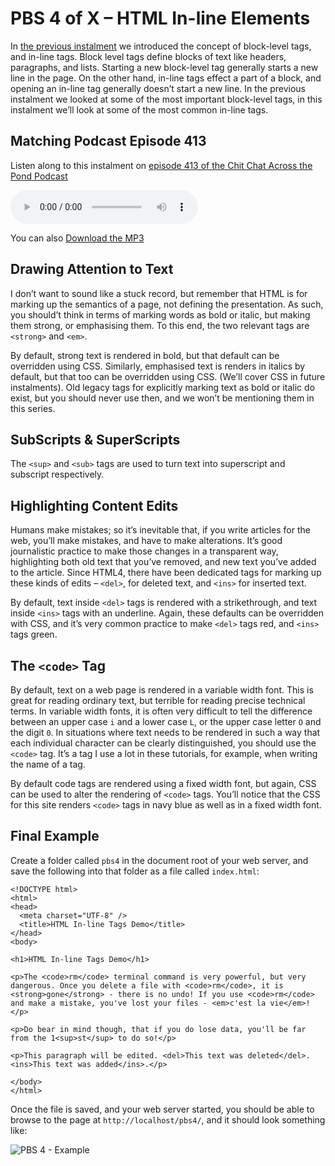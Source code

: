 # PBS 4 of X – HTML In-line Elements

In [the previous instalment](https://www.bartbusschots.ie/s/2015/11/05/programming-by-stealth-part-3-of-x-html-block-elements/) we introduced the concept of block-level tags, and in-line tags. Block level tags define blocks of text like headers, paragraphs, and lists. Starting a new block-level tag generally starts a new line in the page. On the other hand, in-line tags effect a part of a block, and opening an in-line tag generally doesn’t start a new line. In the previous instalment we looked at some of the most important block-level tags, in this instalment we’ll look at some of the most common in-line tags.

## Matching Podcast Episode 413

Listen along to this instalment on [episode 413 of the Chit Chat Across the Pond Podcast](http://www.podfeet.com/blog/2015/11/ccatp-413/)

<audio controls src="http://media.blubrry.com/nosillacast/traffic.libsyn.com/nosillacast/CCATP_2015_11_21.mp3">Your browser does not support HTML 5 audio 🙁</audio>

You can also <a href="http://media.blubrry.com/nosillacast/traffic.libsyn.com/nosillacast/CCATP_2015_11_21.mp3?autoplay=0&loop=0&controls=1" >Download the MP3</a>

## Drawing Attention to Text

I don’t want to sound like a stuck record, but remember that HTML is for marking up the semantics of a page, not defining the presentation. As such, you should’t think in terms of marking words as bold or italic, but making them strong, or emphasising them. To this end, the two relevant tags are `<strong>` and `<em>`.

By default, strong text is rendered in bold, but that default can be overridden using CSS. Similarly, emphasised text is renders in italics by default, but that too can be overridden using CSS. (We’ll cover CSS in future instalments). Old legacy tags for explicitly marking text as bold or italic do exist, but you should never use then, and we won’t be mentioning them in this series.

## SubScripts & SuperScripts

The `<sup>` and `<sub>` tags are used to turn text into superscript and subscript respectively.

## Highlighting Content Edits

Humans make mistakes; so it’s inevitable that, if you write articles for the web, you’ll make mistakes, and have to make alterations. It’s good journalistic practice to make those changes in a transparent way, highlighting both old text that you’ve removed, and new text you’ve added to the article. Since HTML4, there have been dedicated tags for marking up these kinds of edits – `<del>`, for deleted text, and `<ins>` for inserted text.

By default, text inside `<del>` tags is rendered with a strikethrough, and text inside `<ins>` tags with an underline. Again, these defaults can be overridden with CSS, and it’s very common practice to make `<del>` tags red, and `<ins>` tags green.

## The `<code>` Tag

By default, text on a web page is rendered in a variable width font. This is great for reading ordinary text, but terrible for reading precise technical terms. In variable width fonts, it is often very difficult to tell the difference between an upper case `i` and a lower case `L`, or the upper case letter `O` and the digit `0`. In situations where text needs to be rendered in such a way that each individual character can be clearly distinguished, you should use the `<code>` tag. It’s a tag I use a lot in these tutorials, for example, when writing the name of a tag.

By default code tags are rendered using a fixed width font, but again, CSS can be used to alter the rendering of `<code>` tags. You’ll notice that the CSS for this site renders `<code>` tags in navy blue as well as in a fixed width font.

## Final Example

Create a folder called `pbs4` in the document root of your web server, and save the following into that folder as a file called `index.html`:

```XHTML
<!DOCTYPE html>
<html>
<head>
  <meta charset="UTF-8" />
  <title>HTML In-line Tags Demo</title>
</head>
<body>

<h1>HTML In-line Tags Demo</h1>

<p>The <code>rm</code> terminal command is very powerful, but very dangerous. Once you delete a file with <code>rm</code>, it is <strong>gone</strong> - there is no undo! If you use <code>rm</code> and make a mistake, you've lost your files - <em>c'est la vie</em>!</p>

<p>Do bear in mind though, that if you do lose data, you'll be far from the 1<sup>st</sup> to do so!</p>

<p>This paragraph will be edited. <del>This text was deleted</del>. <ins>This text was added</ins>.</p>

</body>
</html>
```

Once the file is saved, and your web server started, you should be able to browse to the page at `http://localhost/pbs4/`, and it should look something like:

![PBS 4 - Example](../assets/pbs4/Screen-Shot-2015-11-20-at-2.06.20-p.m.-e1448028433115.png)
